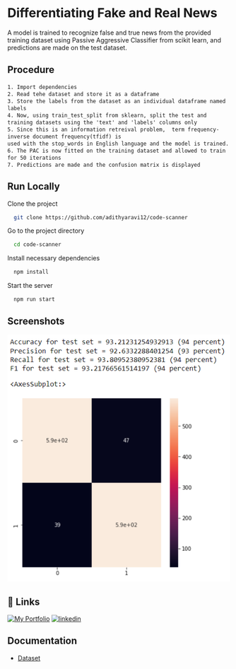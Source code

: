 
# Differentiating Fake and Real News

A model is trained to recognize false and true news from the provided training dataset using Passive Aggressive Classifier from scikit learn, and predictions are made on the test dataset.
## Procedure

	1. Import dependencies
    2. Read tehe dataset and store it as a dataframe
    3. Store the labels from the dataset as an individual dataframe named labels
    4. Now, using train_test_split from sklearn, split the test and training datasets using the 'text' and 'labels' columns only
    5. Since this is an information retreival problem,  term frequency-inverse document frequency(tfidf) is 
    used with the stop_words in English language and the model is trained.
    6. The PAC is now fitted on the training dataset and allowed to train for 50 iterations
    7. Predictions are made and the confusion matrix is displayed


## Run Locally

Clone the project

```bash
  git clone https://github.com/adithyaravi12/code-scanner
```

Go to the project directory

```bash
  cd code-scanner
```

Install necessary dependencies 
```bash
  npm install
```

Start the server

```bash
  npm run start
```


## Screenshots

![App Screenshot](https://github.com/adithyaravi12/fake-news/blob/main/fake_news_output.png)

## 🔗 Links
[![My Portfolio](https://img.shields.io/badge/my_portfolio-000?style=for-the-badge&logo=ko-fi&logoColor=white)](http://adithyaravi12.github.io/)
[![linkedin](https://img.shields.io/badge/linkedin-0A66C2?style=for-the-badge&logo=linkedin&logoColor=white)](https://www.linkedin.com/in/adithya-ravi-707443126/)



## Documentation

- [Dataset](https://www.kaggle.com/datasets/hassanamin/textdb3?resource=download)







